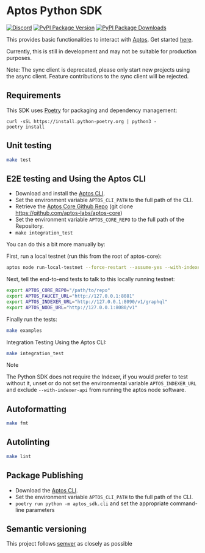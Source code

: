 # Aptos Python SDK
[![Discord][discord-image]][discord-url]
[![PyPI Package Version][pypi-image-version]][pypi-url]
[![PyPI Package Downloads][pypi-image-downloads]][pypi-url]

This provides basic functionalities to interact with [Aptos](https:/github.com/aptos-labs/aptos-core/). Get started [here](https://aptos.dev/guides/system-integrators-guide/#getting-started).

Currently, this is still in development and may not be suitable for production purposes.

Note: The sync client is deprecated, please only start new projects using the async client. Feature contributions to the sync client will be rejected.

## Requirements
This SDK uses [Poetry](https://python-poetry.org/docs/#installation) for packaging and dependency management:

```
curl -sSL https://install.python-poetry.org | python3 -
poetry install
```

## Unit testing
```bash
make test
```

## E2E testing and Using the Aptos CLI

* Download and install the [Aptos CLI](https://aptos.dev/tools/aptos-cli/use-cli/running-a-local-network).
* Set the environment variable `APTOS_CLI_PATH` to the full path of the CLI.
* Retrieve the [Aptos Core Github Repo](https://github.com/aptos-labs/aptos-core) (git clone https://github.com/aptos-labs/aptos-core)
* Set the environment variable `APTOS_CORE_REPO` to the full path of the Repository.
* `make integration_test`

You can do this a bit more manually by:

First, run a local testnet (run this from the root of aptos-core):

```bash
aptos node run-local-testnet --force-restart --assume-yes --with-indexer-api
```

Next, tell the end-to-end tests to talk to this locally running testnet:

```bash
export APTOS_CORE_REPO="/path/to/repo"
export APTOS_FAUCET_URL="http://127.0.0.1:8081"
export APTOS_INDEXER_URL="http://127.0.0.1:8090/v1/graphql"
export APTOS_NODE_URL="http://127.0.0.1:8080/v1"
```

Finally run the tests:

```bash
make examples
```

Integration Testing Using the Aptos CLI:

```bash
make integration_test
```

> [!NOTE]
> The Python SDK does not require the Indexer, if you would prefer to test without it, unset or do not set the environmental variable `APTOS_INDEXER_URL` and exclude `--with-indexer-api` from running the aptos node software.

## Autoformatting
```bash
make fmt
```

## Autolinting
```bash
make lint
```

## Package Publishing

* Download the [Aptos CLI](https://aptos.dev/tools/aptos-cli/install-cli/).
* Set the environment variable `APTOS_CLI_PATH` to the full path of the CLI.
* `poetry run python -m aptos_sdk.cli` and set the appropriate command-line parameters

## Semantic versioning
This project follows [semver](https://semver.org/) as closely as possible

[repo]: https://github.com/aptos-labs/aptos-core
[pypi-image-version]: https://img.shields.io/pypi/v/aptos-sdk.svg
[pypi-image-downloads]: https://img.shields.io/pypi/dm/aptos-sdk.svg
[pypi-url]: https://pypi.org/project/aptos-sdk
[discord-image]: https://img.shields.io/discord/945856774056083548?label=Discord&logo=discord&style=flat~~~~
[discord-url]: https://discord.gg/aptosnetwork
